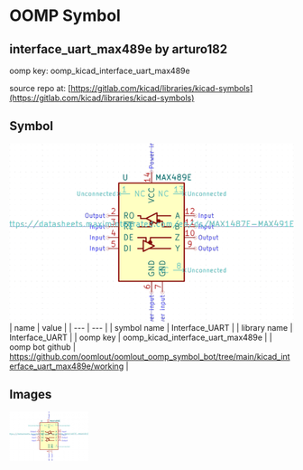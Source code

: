 # OOMP Symbol  
## interface_uart_max489e  by arturo182  
  
oomp key: oomp_kicad_interface_uart_max489e  
  
source repo at: [https://gitlab.com/kicad/libraries/kicad-symbols](https://gitlab.com/kicad/libraries/kicad-symbols)  
## Symbol  
  
[![working.png](working_600.png)](working.png)  
| name | value | 
| --- | --- | 
| symbol name | Interface_UART | 
| library name | Interface_UART | 
| oomp key | oomp_kicad_interface_uart_max489e | 
| oomp bot github | https://github.com/oomlout/oomlout_oomp_symbol_bot/tree/main/kicad_interface_uart_max489e/working | 
## Images  
  
[![working.png](working_140.png)](working.png)  

